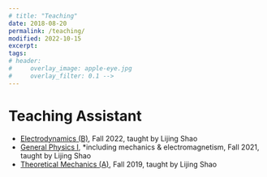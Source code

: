 ```yaml
---
# title: "Teaching"
date: 2018-08-20
permalink: /teaching/
modified: 2022-10-15
excerpt:
tags:
# header:
#     overlay_image: apple-eye.jpg
#     overlay_filter: 0.1 -->
---
```


# Teaching Assistant
 - [Electrodynamics (B)](http://friendshao.github.io/teaching/ced22/), Fall 2022, taught by Lijing Shao
 - [General Physics I](http://friendshao.github.io/teaching/phy21/), *including mechanics & electromagnetism, Fall 2021, taught by Lijing Shao
 - [Theoretical Mechanics (A)](http://friendshao.github.io/teaching/thmech19/), Fall 2019, taught by Lijing Shao
